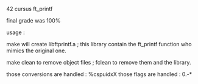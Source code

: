 42 cursus ft_printf


final grade was 100%


usage :

make will create libftprintf.a ; this library contain the ft_printf function who mimics the original one.

make clean to remove object files ; fclean to remove them and the library.




those conversions are handled : %cspuidxX 
those flags are handled : 0.-*

